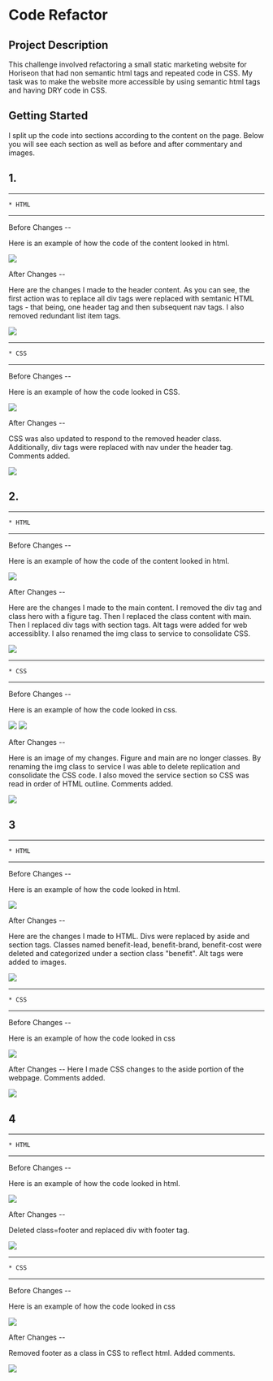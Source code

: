 # Code Refactor 

## Project Description

This challenge involved refactoring a small static marketing website for Horiseon that had non semantic html tags and repeated code in CSS.
My task was to make the website more accessible by using semantic html tags and having DRY code in CSS.

## Getting Started

I split up the code into sections according to the content on the page. Below you will see each section as well as before and after commentary and images. 

## 1. 

---
    * HTML 
---
Before Changes --

Here is an example of how the code of the content looked in html.

<img src="/Users/lepalmer/bootcamp/Homework/Horiseon-Marketing/assets/images/#1 Before html section changes.png">

After Changes --

Here are the changes I made to the header content. As you can see, the first action was to replace all div tags were replaced with semtanic HTML tags - that being, one header tag and then subsequent nav tags. I also removed redundant list item tags. 

<img src="/Users/lepalmer/bootcamp/Homework/Horiseon-Marketing/assets/images/Semantic HTML changes:CSS.png"/>

---
    * CSS
---   
Before Changes --

Here is an example of how the code looked in CSS.

<img src="/Users/lepalmer/bootcamp/Homework/Horiseon-Marketing/assets/images/#1 Before CSS Changes.png">

After Changes -- 

CSS was also updated to respond to the removed header class. Additionally, div tags were replaced with nav under the header tag. Comments added.

<img src="/Users/lepalmer/bootcamp/Homework/Horiseon-Marketing/assets/images/#1 After CSS Changes.png">


## 2. 
---
    * HTML
---    

Before Changes -- 

Here is an example of how the code of the content looked in html.

<img src="/Users/lepalmer/bootcamp/Homework/Horiseon-Marketing/assets/images/#2 Original html code - Before changes .png">

After Changes -- 

Here are the changes I made to the main content. I removed the div tag and class hero with a figure tag. Then I replaced the class content with main. Then I replaced div tags with section tags. Alt tags were added for web accessiblity. I also renamed the img class to service to consolidate CSS. 

<img src="/Users/lepalmer/bootcamp/Homework/Horiseon-Marketing/assets/images/After html changes.png"/>

---
    * CSS
---

Before Changes --

Here is an example of how the code looked in css.

<img src="/Users/lepalmer/bootcamp/Homework/Horiseon-Marketing/assets/images/#2 Before CSS Changes_1.png">
<img src="/Users/lepalmer/bootcamp/Homework/Horiseon-Marketing/assets/images/#2 Before CSS Changes_2.png">


After Changes -- 

Here is an image of my changes. Figure and main are no longer classes. By renaming the img class to service I was able to delete replication and consolidate the CSS code. I also moved the service section so CSS was read in order of HTML outline. Comments added. 

<img src="/Users/lepalmer/bootcamp/Homework/Horiseon-Marketing/assets/images/#2 After CSS changes.png">


## 3

---
    * HTML
---
Before Changes --

Here is an example of how the code looked in html.

<img src="/Users/lepalmer/bootcamp/Homework/Horiseon-Marketing/assets/images/#3 Before Html Changes.png">

After Changes -- 

Here are the changes I made to HTML. Divs were replaced by aside and section tags. Classes named benefit-lead, benefit-brand, benefit-cost were deleted and categorized under a section class "benefit". Alt tags were added to images.

<img src="/Users/lepalmer/bootcamp/Homework/Horiseon-Marketing/assets/images/#3 After HTML Changes.png">

---
    * CSS 
---
Before Changes -- 

Here is an example of how the code looked in css

<img src= "/Users/lepalmer/bootcamp/Homework/Horiseon-Marketing/assets/images/#3 Before CSS Changes.png">


After Changes -- 
Here I made CSS changes to the aside portion of the webpage. Comments added. 

<img src= "/Users/lepalmer/bootcamp/Homework/Horiseon-Marketing/assets/images/#3 After CSS Changes.png">


## 4
---
    * HTML
---

Before Changes --

Here is an example of how the code looked in html.

<img src="/Users/lepalmer/bootcamp/Homework/Horiseon-Marketing/assets/images/#4 Before HTML Changes.png">

After Changes -- 

Deleted class=footer and replaced div with footer tag.

<img src="/Users/lepalmer/bootcamp/Homework/Horiseon-Marketing/assets/images/#4 After HTML Changes.png">

---
    * CSS
___

Before Changes --

Here is an example of how the code looked in css

<img src="/Users/lepalmer/bootcamp/Homework/Horiseon-Marketing/assets/images/#4 Before CSS Changes.png">

After Changes --

Removed footer as a class in CSS to reflect html. Added comments. 

<img src="/Users/lepalmer/bootcamp/Homework/Horiseon-Marketing/assets/images/#4 After CSS Changes.png">
